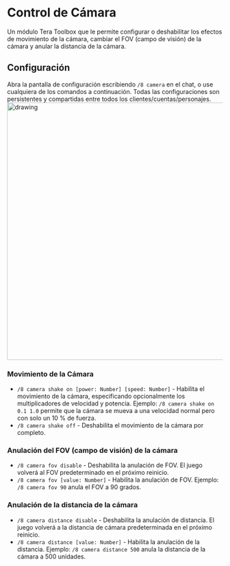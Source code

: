 # Control de Cámara
Un módulo Tera Toolbox que le permite configurar o deshabilitar los efectos de movimiento de la cámara, cambiar el FOV (campo de visión) de la cámara y anular la distancia de la cámara.

## Configuración
Abra la pantalla de configuración escribiendo `/8 camera` en el chat, o use cualquiera de los comandos a continuación. Todas las configuraciones son persistentes y compartidas entre todos los clientes/cuentas/personajes.
<img src="https://user-images.githubusercontent.com/69399372/167285744-734338e0-fc63-4571-b016-84710e473b53.jpg" alt="drawing" width="600"/>

### Movimiento de la Cámara
- `/8 camera shake on [power: Number] [speed: Number]` - Habilita el movimiento de la cámara, especificando opcionalmente los multiplicadores de velocidad y potencia. Ejemplo: `/8 camera shake on 0.1 1.0` permite que la cámara se mueva a una velocidad normal pero con solo un 10 % de fuerza.
- `/8 camera shake off` - Deshabilita el movimiento de la cámara por completo.

### Anulación del FOV (campo de visión) de la cámara
- `/8 camera fov disable` - Deshabilita la anulación de FOV. El juego volverá al FOV predeterminado en el próximo reinicio.
- `/8 camera fov [value: Number]` - Habilita la anulación de FOV. Ejemplo: `/8 camera fov 90` anula el FOV a 90 grados.

### Anulación de la distancia de la cámara
- `/8 camera distance disable` - Deshabilita la anulación de distancia. El juego volverá a la distancia de cámara predeterminada en el próximo reinicio.
- `/8 camera distance [value: Number]` - Habilita la anulación de la distancia. Ejemplo: `/8 camera distance 500` anula la distancia de la cámara a 500 unidades.
